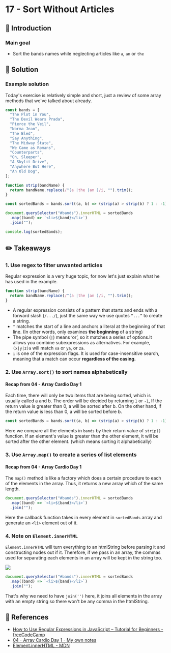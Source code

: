 # 17 - Sort Without Articles

## :eyes: Introduction

### Main goal

- Sort the bands names while neglecting articles like `a`, `an` or `the`

## :pushpin: Solution

### Example solution

Today's exercise is relatively simple and short, just a review of some array methods that we've talked about already.

```javascript
const bands = [
  "The Plot in You",
  "The Devil Wears Prada",
  "Pierce the Veil",
  "Norma Jean",
  "The Bled",
  "Say Anything",
  "The Midway State",
  "We Came as Romans",
  "Counterparts",
  "Oh, Sleeper",
  "A Skylit Drive",
  "Anywhere But Here",
  "An Old Dog",
];

function strip(bandName) {
  return bandName.replace(/^(a |the |an )/i, "").trim();
}

const sortedBands = bands.sort((a, b) => (strip(a) > strip(b) ? 1 : -1));

document.querySelector("#bands").innerHTML = sortedBands
  .map((band) => `<li>${band}</li>`)
  .join("");

console.log(sortedBands);
```

## :pencil2: Takeaways

### 1. Use regex to filter unwanted articles

Regular expression is a very huge topic, for now let's just explain what he has used in the example.

```javascript
function strip(bandName) {
  return bandName.replace(/^(a |the |an )/i, "").trim();
}
```

- A regular expression consists of a pattern that starts and ends with a forward slash (`/.../`), just the same way we use quotes `“...”` to create a string.
- `^` matches the start of a line and anchors a literal at the beginning of that line. (In other words, only examines **the beginning** of a string)
- The pipe symbol (`|`) means ‘or’, so it matches a series of options.It allows you combine subexpressions as alternatives. For example, `(x|y|z)a` will match `xa` or `ya`, or `za`.
- `i` is one of the expression flags. It is used for case-insensitive search, meaning that a match can occur **regardless of the casing.**

### 2. Use `Array.sort()` to sort names alphabetically

#### Recap from 04 - Array Cardio Day 1

Each time, there will only be two items that are being sorted, which is usually called a and b. The order will be decided by returning `1` or `-1`, If the return value is greater than 0, a will be sorted after b. On the other hand, if the return value is less than 0, a will be sorted before b.

```javascript
const sortedBands = bands.sort((a, b) => (strip(a) > strip(b) ? 1 : -1));
```

Here we compare all the elements in `bands` by their return value of `strip()` function. If an element's value is greater than the other element, it will be sorted after the other element. (which means sorting it alphabetically)

### 3. Use `Array.map()` to create a series of list elements

#### Recap from 04 - Array Cardio Day 1

The `map()` method is like a factory which does a certain procedure to each of the elements in the array. Thus, it returns a new array which of the same length.

```javascript
document.querySelector("#bands").innerHTML = sortedBands
  .map((band) => `<li>${band}</li>`)
  .join("");
```

Here the callback function takes in every element in `sortedBands` array and generate an `<li>` element out of it.

### 4. Note on `Element.innerHTML`

`Element.innerHTML` will turn everything to an htmlString before parsing it and constructing nodes out if it. Therefore, if we pass in an array, the commas used for separating each elements in an array will be kept in the string too.

![](screenshot_2.jpg)

```javascript
document.querySelector("#bands").innerHTML = sortedBands
  .map((band) => `<li>${band}</li>`)
  .join("");
```

That's why we need to have `join('')` here, it joins all elements in the array with an empty string so there won't be any comma in the htmlString.

## :book: References

- [How to Use Regular Expressions in JavaScript – Tutorial for Beginners - freeCodeCamp](https://www.freecodecamp.org/news/regular-expressions-for-beginners/)
- [04 - Array Cardio Day 1 - My own notes](https://github.com/KellyCHI22/JavaScript30/blob/main/04-Array-Cardio-Day-1/README.md)
- [Element.innerHTML - MDN](https://developer.mozilla.org/en-US/docs/Web/API/Element/innerHTML)

